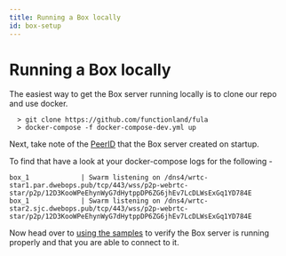 ```yaml
---
title: Running a Box locally
id: box-setup
---
```


# Running a Box locally

The easiest way to get the Box server running locally is to clone our repo and use docker.

```
  > git clone https://github.com/functionland/fula
  > docker-compose -f docker-compose-dev.yml up
```

Next, take note of the [PeerID](https://docs.libp2p.io/concepts/peer-id/) that the Box server created on startup.

To find that have a look at your docker-compose logs for the following -

```
box_1             | Swarm listening on /dns4/wrtc-star1.par.dwebops.pub/tcp/443/wss/p2p-webrtc-star/p2p/12D3KooWPeEhynWyG7dHytppDP6ZG6jhEv7LcDLWsExGq1YD784E
box_1             | Swarm listening on /dns4/wrtc-star2.sjc.dwebops.pub/tcp/443/wss/p2p-webrtc-star/p2p/12D3KooWPeEhynWyG7dHytppDP6ZG6jhEv7LcDLWsExGq1YD784E
```

Now head over to [using the samples](./using-samples) to verify the Box server is running properly and that you are able to connect to it.
